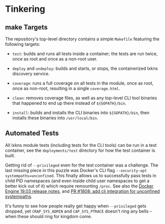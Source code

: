 # Tinkering

## make Targets

The repository's top-level directory contains a simple `Makefile` featuring the
following targets:

- `test`: builds and runs all tests inside a container; the tests are run twice,
  once as root and once as a non-root user.

- `deploy` and `undeploy`: builds and starts, or stops, the containerized lxkns
  discovery service.

- `coverage`: runs a full coverage on all tests in the module, once as root,
  once as non-root, resulting in a single `coverage.html`.

- `clean`: removes coverage files, as well as any top-level CLI tool binaries
  that happened to end up there instead of `${GOPATH}/bin`.

- `install`: builds and installs the CLI binaries into `${GOPATH}/bin`, then
  installs these binaries into `/usr/local/bin`.

## Automated Tests

All lxkns module tests (including tests for the CLI tools) can be run in a test
container, see the `deployments/test` directory for how the test container is
built.

Getting rid of `--privileged` even for the test container was a challenge. The
last missing piece in this puzzle was Docker's CLI flag `--security-opt
systempaths=unconfined`. This finally allows us to successfully pass tests in
child PID namespaces (and even inside child user namespaces to get a better kick
out of it) which require remounting `/proc`. See also the [Docker Engine 19.03
release notes](https://docs.docker.com/engine/release-notes/19.03/), and
[PR&nbsp;#1808: add cli integration for unconfined
systempaths](https://github.com/docker/cli/pull/1808).

It's funny to see how people really get happy when `--privileged` gets dropped,
yet `CRAP_SYS_ADMIN` and `CAP_SYS_PTRACE` doesn't ring any bells – when these
should ring for kingdom come.

